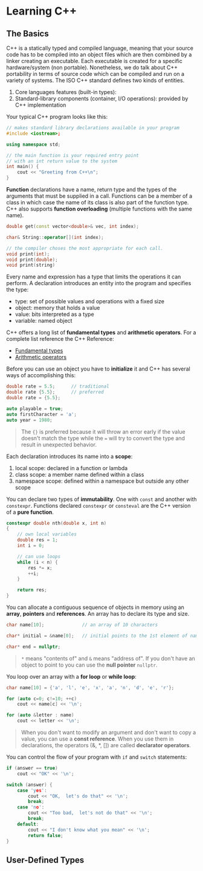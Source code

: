 # Learning C++

## The Basics

C++ is a statically typed and compiled language, meaning that your source code
has to be compiled into an object files which are then combined by a linker
creating an executable. Each executable is created for a specific
hardware/system (non portable). Nonetheless, we do talk about C++ portability in
terms of source code which can be compiled and run on a variety of systems. The
ISO C++ standard defines two kinds of entities.

1. Core languages features (built-in types):
2. Standard-library components (container, I/O operations): provided by C++ implementation

Your typical C++ program looks like this:

```cpp
// makes standard library declarations available in your program
#include <iostream>;

using namespace std;

// the main function is your required entry point
// with an int return value to the system
int main() {
    cout << "Greeting from C++\n";
}
```

**Function** declarations have a name, return type and the types of the
arguments that must be supplied in a call. Functions can be a member of a class
in which case the name of its class is also part of the function type. C++ also
supports **function overloading** (multiple functions with the same name).

```cpp
double get(const vector<double>& vec, int index);

char& String::operator[](int index);

// the compiler choses the most appropriate for each call.
void print(int);
void print(double);
void print(string)
```

Every name and expression has a type that limits the operations it can perform.
A declaration introduces an entity into the program and specifies the type:

- type: set of possible values and operations with a fixed size
- object: memory that holds a value
- value: bits interpreted as a type
- variable: named object

C++ offers a long list of **fundamental types** and **arithmetic operators**.
For a complete list reference the C++ Reference:

- [Fundamental types](https://en.cppreference.com/w/cpp/language/types.html)
- [Arithmetic operators](https://en.cppreference.com/w/cpp/language/operator_arithmetic.html)

Before you can use an object you have to **initialize** it and C++ has several
ways of accomplishing this:

```cpp
double rate = 5.5;      // traditional
double rate {5.5};      // preferred
double rate = {5.5};

auto playable = true;
auto firstCharacter = 'a';
auto year = 1980;
```

> The `{}` is preferred because it will throw an error early if the value
> doesn't match the type while the `=` will try to convert the type and result
> in unexpected behavior.

Each declaration introduces its name into a **scope**:

1. local scope: declared in a function or lambda
2. class scope: a member name defined within a class
3. namespace scope: defined within a namespace but outside any other scope

You can declare two types of **immutability**. One with `const` and another with
`constexpr`. Functions declared `constexpr` or `consteval` are the C++ version
of a **pure function**.

```cpp
constexpr double nth(double x, int n)
{
    // own local variables
    double res = 1;
    int i = 0;

    // can use loops
    while (i < n) {
        res *= x;
        ++i;
    }

    return res;
}
```

You can allocate a contiguous sequence of objects in memory using an **array**,
**pointers** and **references**. An array has to declare its type and size.

```cpp
char name[10];              // an array of 10 characters

char* initial = &name[0];   // initial points to the 1st element of name

char* end = nullptr;
```

> `*` means "contents of" and `&` means "address of". If you don't have an
> object to point to you can use the **null pointer** `nullptr`.

You loop over an array with a **for loop** or **while loop**:

```cpp
char name[10] = {'a', 'l', 'e', 'x', 'a', 'n', 'd', 'e', 'r'};

for (auto c=0; c!=10; ++c)
    cout << name[c] << '\n';

for (auto &letter : name)
    cout << letter << '\n';
```

> When you don't want to modify an argument and don't want to copy a value, you
> can use a **const reference**. When you use them in declarations, the
> operators (&, *, []) are called **declarator operators**.

You can control the flow of your program with `if` and `switch` statements:

```cpp
if (answer == true)
    cout << "OK" << '\n';

switch (answer) {
    case 'yes':
        cout << "OK,  let's do that" << '\n';
        break;
    case 'no':
        cout << "Too bad,  let's not do that" << '\n';
        break;
    default:
        cout << "I don't know what you mean" << '\n';
        return false;
}
```

## User-Defined Types

